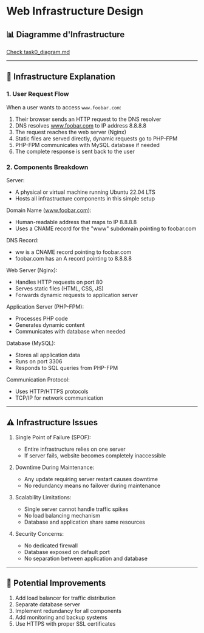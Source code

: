 # Web Infrastructure Design

## 📊 Diagramme d'Infrastructure


[Check  task0_diagram.md](./task0_diagram.md)

---

## 📝 Infrastructure Explanation

### 1. User Request Flow

When a user wants to access ````www.foobar.com````:

1. Their browser sends an HTTP request to the DNS resolver
2. DNS resolves www.foobar.com to IP address 8.8.8.8
3. The request reaches the web server (Nginx)
4. Static files are served directly, dynamic requests go to PHP-FPM
5. PHP-FPM communicates with MySQL database if needed
6. The complete response is sent back to the user

### 2. Components Breakdown

Server:

- A physical or virtual machine running Ubuntu 22.04 LTS
- Hosts all infrastructure components in this simple setup

Domain Name (www.foobar.com):

- Human-readable address that maps to IP 8.8.8.8
- Uses a CNAME record for the "www" subdomain pointing to foobar.com

DNS Record:

- ww is a CNAME record pointing to foobar.com
- foobar.com has an A record pointing to 8.8.8.8

Web Server (Nginx):

- Handles HTTP requests on port 80
- Serves static files (HTML, CSS, JS)
- Forwards dynamic requests to application server

Application Server (PHP-FPM):

- Processes PHP code
- Generates dynamic content
- Communicates with database when needed

Database (MySQL):

- Stores all application data
- Runs on port 3306
- Responds to SQL queries from PHP-FPM

Communication Protocol:

- Uses HTTP/HTTPS protocols
- TCP/IP for network communication

---

## ⚠️ Infrastructure Issues

1. Single Point of Failure (SPOF):
    - Entire infrastructure relies on one server
    - If server fails, website becomes completely inaccessible

2. Downtime During Maintenance:
    - Any update requiring server restart causes downtime
    - No redundancy means no failover during maintenance

3. Scalability Limitations:
    - Single server cannot handle traffic spikes
    - No load balancing mechanism
    - Database and application share same resources

4. Security Concerns:
    - No dedicated firewall
    - Database exposed on default port
    - No separation between application and database

---

## 🔧 Potential Improvements

1. Add load balancer for traffic distribution
2. Separate database server
3. Implement redundancy for all components
4. Add monitoring and backup systems
5. Use HTTPS with proper SSL certificates
